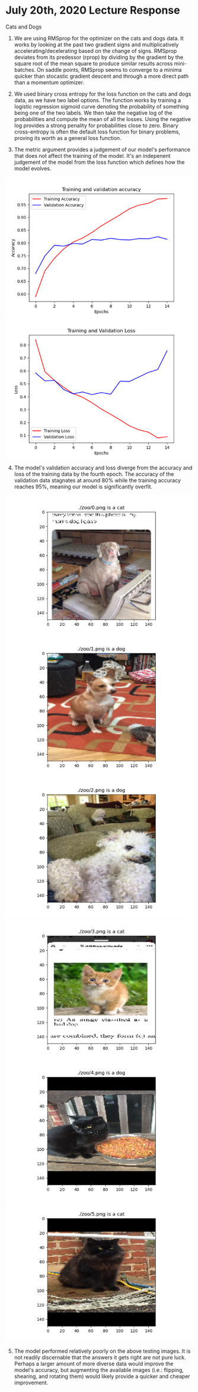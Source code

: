 # July 20th, 2020 Lecture Response
Cats and Dogs

1. We are using RMSprop for the optimizer on the cats and dogs data. It works by looking at the past two gradient signs and multiplicatively accelerating/decelerating based on the change of signs. RMSprop deviates from its predessor (rprop) by dividing by the gradient by the square root of the mean square to produce similar results across mini-batches. On saddle points, RMSprop seems to converge to a minima quicker than stocastic gradient descent and through a more direct path than a momentum optimizer.

2. We used binary cross entropy for the loss function on the cats and dogs data, as we have two label options. The function works by training a logistic regression sigmoid curve denoting the probability of something being one of the two labels. We then take the negative log of the probabilities and compute the mean of all the losses. Using the negative log provides a strong penality for probabilities close to zero. Binary cross-entropy is often the default loss function for binary problems, proving its worth as a general loss function.

3. The metric argument provides a judgement of our model's performance that does not affect the training of the model. It's an indepenent judgement of the model from the loss function which defines how the model evolves.

![16](/DATA310_Images/20_1.png)
![16](/DATA310_Images/20_2.png)

4. The model's validation accuracy and loss diverge from the accuracy and loss of the training data by the fourth epoch. The accuracy of the validation data stagnates at around 80% while the training accuracy reaches 95%, meaning our model is significantly overfit.

![16](/DATA310_Images/zoo0.png)
![16](/DATA310_Images/zoo1.png)
![16](/DATA310_Images/zoo2.png)
![16](/DATA310_Images/zoo3.png)
![16](/DATA310_Images/zoo4.png)
![16](/DATA310_Images/zoo5.png)

5. The model performed relatively poorly on the above testing images. It is not readily discernable that the answers it gets right are not pure luck. Perhaps a larger amount of more diverse data would improve the model's accuracy, but augmenting the available images (i.e.: flipping, shearing, and rotating them) would likely provide a quicker and cheaper improvement.
